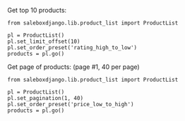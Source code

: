 Get top 10 products:

```
from saleboxdjango.lib.product_list import ProductList

pl = ProductList()
pl.set_limit_offset(10)
pl.set_order_preset('rating_high_to_low')
products = pl.go()
```

Get page of products:
(page #1, 40 per page)

```
from saleboxdjango.lib.product_list import ProductList

pl = ProductList()
pl.set_pagination(1, 40)
pl.set_order_preset('price_low_to_high')
products = pl.go()
```

